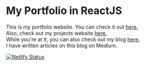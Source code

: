 # My Portfolio in ReactJS

This is my portfolio website. You can check it out [here.](https://singhshashank.com)\
Also, check out my projects website [here.](https://devshashank.com)\
While you're at it, you can also check out my blog [here.](https://singhshashank.medium.com)\
I have written articles on this blog on Medium.

[![Netlify Status](https://api.netlify.com/api/v1/badges/7d308fdc-cf50-4aa8-921f-a1baf4d8b4f9/deploy-status)](https://app.netlify.com/sites/heuristic-williams-475daa/deploys)